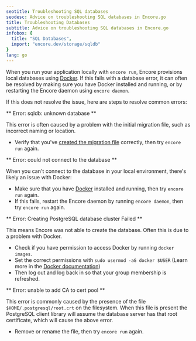 ```yaml
---
seotitle: Troubleshooting SQL databases
seodesc: Advice on troubleshooting SQL databases in Encore.go
title: Troubleshooting Databases
subtitle: Advice on troubleshooting SQL databases in Encore.go
infobox: {
  title: "SQL Databases",
  import: "encore.dev/storage/sqldb"
}
lang: go
---
```


When you run your application locally with `encore run`, Encore provisions local databases using [Docker](https://docker.com). If this fails with a database error, it can often be resolved by making sure you have Docker installed and running, or by restarting the Encore daemon using `encore daemon`.

If this does not resolve the issue, here are steps to resolve common errors:

** Error: sqldb: unknown database **

This error is often caused by a problem with the initial migration file, such as incorrect naming or location.

- Verify that you've [created the migration file](/docs/go/primitives/databases#defining-a-database-schema) correctly, then try `encore run` again.

** Error: could not connect to the database **

When you can't connect to the database in your local environment, there's likely an issue with Docker:

- Make sure that you have [Docker](https://docker.com) installed and running, then try `encore run` again.
- If this fails, restart the Encore daemon by running `encore daemon`, then try `encore run` again.

** Error: Creating PostgreSQL database cluster Failed **

This means Encore was not able to create the database. Often this is due to a problem with Docker.

- Check if you have permission to access Docker by running `docker images`.
- Set the correct permissions with `sudo usermod -aG docker $USER` (Learn more in the [Docker documentation](https://docs.docker.com/engine/install/linux-postinstall/))
- Then log out and log back in so that your group membership is refreshed.

** Error: unable to add CA to cert pool **

This error is commonly caused by the presence of the file `$HOME/.postgresql/root.crt` on the filesystem.
When this file is present the PostgreSQL client library will assume the database server has that root certificate,
which will cause the above error.

- Remove or rename the file, then try `encore run` again.
